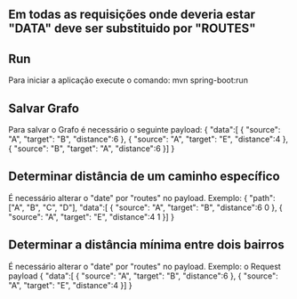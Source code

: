 
## Em todas as requisições onde deveria estar "DATA" deve ser substituido por "ROUTES"

## Run
Para iniciar a aplicação execute o comando: mvn spring-boot:run


## Salvar Grafo
Para salvar o Grafo é necessário o seguinte payload: 
{
  "data":[
    { 
      "source": "A", "target": "B", "distance":6
    },
    { 
      "source": "A", "target": "E", "distance":4
    },
    { 
      "source": "B", "target": "A", "distance":6
    }]
}
## Determinar distância de um caminho específico

É necessário alterar o "date" por "routes" no payload. Exemplo:
{
  "path":["A", "B", "C", "D"],
  "data":[
    { 
      "source": "A", "target": "B", "distance":6 0
    },
    { 
      "source": "A", "target": "E", "distance":4 1
    }]
}

## Determinar a distância mínima entre dois bairros

É necessário alterar o "date" por "routes" no payload. Exemplo:
o	Request payload
{
  "data":[
    { 
      "source": "A", "target": "B", "distance":6
    },
    { 
      "source": "A", "target": "E", "distance":4
    }]
}



